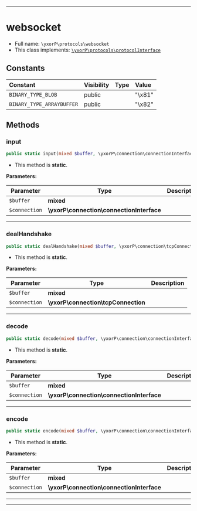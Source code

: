 ***

# websocket





* Full name: `\yxorP\protocols\websocket`
* This class implements:
[`\yxorP\protocols\protocolInterface`](./protocolInterface.md)


## Constants

| Constant | Visibility | Type | Value |
|:---------|:-----------|:-----|:------|
|`BINARY_TYPE_BLOB`|public| |&quot;\x81&quot;|
|`BINARY_TYPE_ARRAYBUFFER`|public| |&quot;\x82&quot;|


## Methods


### input



```php
public static input(mixed $buffer, \yxorP\connection\connectionInterface $connection): mixed
```



* This method is **static**.




**Parameters:**

| Parameter | Type | Description |
|-----------|------|-------------|
| `$buffer` | **mixed** |  |
| `$connection` | **\yxorP\connection\connectionInterface** |  |




***

### dealHandshake



```php
public static dealHandshake(mixed $buffer, \yxorP\connection\tcpConnection $connection): mixed
```



* This method is **static**.




**Parameters:**

| Parameter | Type | Description |
|-----------|------|-------------|
| `$buffer` | **mixed** |  |
| `$connection` | **\yxorP\connection\tcpConnection** |  |




***

### decode



```php
public static decode(mixed $buffer, \yxorP\connection\connectionInterface $connection): string
```



* This method is **static**.




**Parameters:**

| Parameter | Type | Description |
|-----------|------|-------------|
| `$buffer` | **mixed** |  |
| `$connection` | **\yxorP\connection\connectionInterface** |  |




***

### encode



```php
public static encode(mixed $buffer, \yxorP\connection\connectionInterface $connection): string
```



* This method is **static**.




**Parameters:**

| Parameter | Type | Description |
|-----------|------|-------------|
| `$buffer` | **mixed** |  |
| `$connection` | **\yxorP\connection\connectionInterface** |  |




***


***

